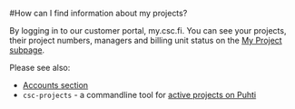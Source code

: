 #How can I find information about my projects?

By logging in to our customer portal, my.csc.fi.
You can see your projects, their project numbers, managers and billing unit status on the [My Project subpage](https://my.csc.fi/myProjects).

Please see also:

* [Accounts section](../../accounts/how-to-create-new-project/)
* `csc-projects` - a commandline tool for [active projects on Puhti](../../computing/#projects-and-quotas)

